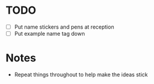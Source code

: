 # TODO

- [ ] Put name stickers and pens at reception
- [ ] Put example name tag down

# Notes

- Repeat things throughout to help make the ideas stick
